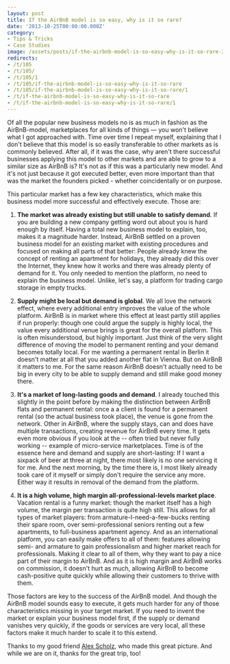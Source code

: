 ```yaml
---
layout: post
title: If the AirBnB model is so easy, why is it so rare?
date: '2013-10-25T00:00:00.000Z'
category:
- Tips & Tricks
- Case Studies
image: /assets/posts/if-the-airbnb-model-is-so-easy-why-is-it-so-rare-21ad93a03431539e699a88cc906239a815b3e585d6.jpg
redirects:
- /t/105
- /t/105/
- /t/105/1
- /t/105/if-the-airbnb-model-is-so-easy-why-is-it-so-rare
- /t/105/if-the-airbnb-model-is-so-easy-why-is-it-so-rare/1
- /t/if-the-airbnb-model-is-so-easy-why-is-it-so-rare
- /t/if-the-airbnb-model-is-so-easy-why-is-it-so-rare/1
---
```


Of all the popular new business models no is as much in fashion as the AirBnB-model, marketplaces for all kinds of things — you won't believe what I got approached with. Time over time I repeat myself, explaining that I don't believe that this model is so easily transferable to other markets as is commonly believed. After all, if it was the case, why aren't there successful businesses applying this model to other markets and are able to grow to a similar size as AirBnB is? It's not as if this was a particularly new model. And it's not just because it got executed better, even more important than that was the market the founders picked - whether coincidentally or on purpose.

This particular market has a few key characteristics, which make this business model more successful and effectively execute. Those are:

1. **The market was already existing but still unable to satisfy demand**. If you are building a new company getting word out about you is hard enough by itself. Having a total new business model to explain, too, makes it a magnitude harder. Instead, AirBnB settled on a proven business model for an existing market with existing procedures and focused on making all parts of that better: People already knew the concept of renting an apartment for holidays, they already did this over the Internet, they knew how it works and there was already plenty of demand for it. You only needed to mention the platform, no need to explain the business model. Unlike, let's say, a platform for trading cargo storage in empty trucks.

2. **Supply might be local but demand is global**. We all love the network effect, where every additional entry improves the value of the whole platform. AirBnB is in market where this effect at least partly still applies if run properly: though one could argue the supply is highly local, the value every additional venue brings is great for the overall platform. This is often misunderstood, but highly important. Just think of the very slight difference of moving the model to permanent renting and your demand becomes totally local. For me wanting a permanent rental in Berlin it doesn't matter at all that you added another flat in Vienna. But on AirBnB it matters to me. For the same reason AirBnB doesn't actually need to be big in every city to be able to supply demand and still make good money there.

3. **It's a market of long-lasting goods and demand**. I already touched this slightly in the point before by making the distinction between AirBnB flats and permanent rental: once a a client is found for a permanent rental (so the actual business took place), the venue is gone from the network. Other in AirBnB, where the supply stays, can and does have multiple transactions, creating revenue for AirBnB every time. It gets even more obvious if you look at the -- often tried but never fully working -- example of micro-service marketplaces. Time is of the essence here and demand and supply are short-lasting: If I want a sixpack of beer at three at night, there most likely is no one servicing it for me. And the next morning, by the time there is, I most likely already took care of it myself or simply don't require the service any more. Either way it results in removal of the demand from the platform.

4. **It is a high volume, high margin all-professional-levels market place**. Vacation rental is a funny market: though the market itself has a high volume, the margin per transaction is quite high still. This allows for all types of market players: from armature-I-need-a-few-bucks renting their spare room, over semi-professional seniors renting out a few apartments, to full-business apartment agency. And as an international platform, you can easily make offers to all of them: features allowing semi- and armature to gain professionalism and higher market reach for professionals. Making it clear to all of them, why they want to pay a nice part of their margin to AirBnB. And as it is high margin and AirBnB works on commission, it doesn't hurt as much, allowing AirBnB to become cash-positive quite quickly while allowing their customers to thrive with them.

Those factors are key to the success of the AirBnB model. And though the AirBnB model sounds easy to execute, it gets much harder for any of those characteristics missing in your target market. If you need to invent the market or explain your business model first, if the supply or demand vanishes very quickly, if the goods or services are very local, all these factors make it much harder to scale it to this extend.


Thanks to my good friend [Alex Scholz](http://de.linkedin.com/pub/alexander-scholz/66/b18/8b4), who made this great picture. And while we are on it, thanks for the great trip, too!
